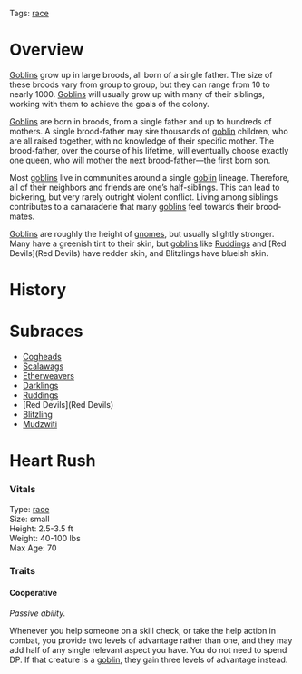 Tags: [race](Races)

# Overview

[Goblins](Goblins) grow up in large broods, all born of a single father. The size of these broods vary from group to group, but they can range from 10 to nearly 1000. [Goblins](Goblins) will usually grow up with many of their siblings, working with them to achieve the goals of the colony. 

[Goblins](Goblins) are born in broods, from a single father and up to hundreds of mothers. A single brood-father may sire thousands of [goblin](Goblins) children, who are all raised together, with no knowledge of their specific mother. The brood-father, over the course of his lifetime, will eventually choose exactly one queen, who will mother the next brood-father—the first born son.

Most [goblins](Goblins) live in communities around a single [goblin](Goblins) lineage. Therefore, all of their neighbors and friends are one’s half-siblings. This can lead to bickering, but very rarely outright violent conflict. Living among siblings contributes to a camaraderie that many [goblins](Goblins) feel towards their brood-mates.

[Goblins](Goblins) are roughly the height of [gnomes](Gnomes), but usually slightly stronger. Many have a greenish tint to their skin, but [goblins](Goblins) like [Ruddings](Ruddings) and [Red Devils](Red Devils) have redder skin, and Blitzlings have blueish skin. 

# History

# Subraces
- [Cogheads](Cogheads)
- [Scalawags](Scalawags)
- [Etherweavers](Etherweavers)
- [Darklings](Darklings)
- [Ruddings](Ruddings)
- [Red Devils](Red Devils)
- [Blitzling](Blitzling)
- [Mudzwiti](Mudzwiti)

# Heart Rush

### Vitals
Type: [race](Races)  
Size: small  
Height: 2.5-3.5 ft  
Weight: 40-100 lbs  
Max Age: 70  

### Traits

#### Cooperative
*Passive ability.*

Whenever you help someone on a skill check, or take the help action in combat, you provide two levels of advantage rather than one, and they may add half of any single relevant aspect you have. You do not need to spend DP. If that creature is a [goblin](Goblins), they gain three levels of advantage instead. 
